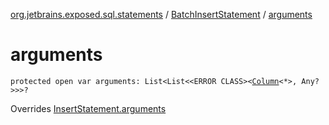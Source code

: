 [org.jetbrains.exposed.sql.statements](../index.md) / [BatchInsertStatement](index.md) / [arguments](.)

# arguments

`protected open var arguments: List<List<<ERROR CLASS><`[`Column`](../../org.jetbrains.exposed.sql/-column/index.md)`<*>, Any?>>>?`

Overrides [InsertStatement.arguments](../-insert-statement/arguments.md)

